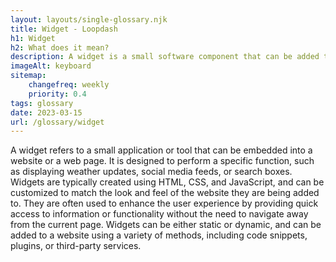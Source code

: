 ```yaml
--- 
layout: layouts/single-glossary.njk
title: Widget - Loopdash
h1: Widget
h2: What does it mean?
description: A widget is a small software component that can be added to a WordPress website's sidebar or footer to provide additional functionality or content.
imageAlt: keyboard
sitemap:
	changefreq: weekly
	priority: 0.4
tags: glossary
date: 2023-03-15
url: /glossary/widget
---
```


A widget refers to a small application or tool that can be embedded into a website or a web page. It is designed to perform a specific function, such as displaying weather updates, social media feeds, or search boxes. Widgets are typically created using HTML, CSS, and JavaScript, and can be customized to match the look and feel of the website they are being added to. They are often used to enhance the user experience by providing quick access to information or functionality without the need to navigate away from the current page. Widgets can be either static or dynamic, and can be added to a website using a variety of methods, including code snippets, plugins, or third-party services.

